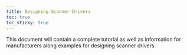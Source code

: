 ```yaml
---
title: Designing Scanner Drivers
toc: true
toc_sticky: true
---
```

This document will contain a complete tutorial as well as information for manufacturers along examples for designing scanner drivers.
